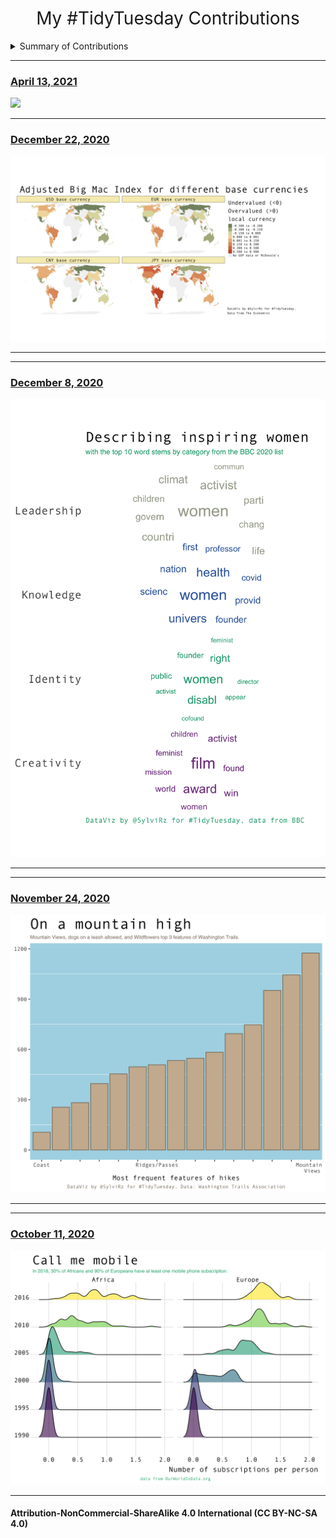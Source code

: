 <h1 style="font-weight:normal" align="center">
  &nbsp;My #TidyTuesday Contributions&nbsp;
</h1>


<!--
Quick Link
-->


<details>
<summary>Summary of Contributions</summary>

<!-- toc -->
* **2020**
  - December 22, 2020 [Big Mac](https://github.com/SylviRz/TidyTuesday/blob/main/20201222/bigmacindex_by_currency.jpg)
  - December 8, 2020 [BBC Influential Women](https://github.com/SylviRz/TidyTuesday/blob/main/describing_influential_women.png)
  - December 8, 2020 [BBC Influential Women](https://github.com/SylviRz/TidyTuesday/blob/main/describing_influential_women.png)
  - November 24, 2020 [Washington Trails](https://github.com/SylviRz/TidyTuesday/blob/main/20201124/mountainhigh1.png)
  - October 11, 2020 [Mobile Phones and Landlines](https://github.com/SylviRz/TidyTuesday/blob/main/callMeMobile.png)
* **2021**
  - April 13, 2021 [Rise and Fall of US Post Offices](https://github.com/SylviRz/TidyTuesday/blob/main/20210413/20210413.png)
<!-- tocstop -->


</details>

***

### [April 13, 2021](https://github.com/SylviRz/TidyTuesday/blob/main/20210413/20210413.png) 

![](https://github.com/SylviRz/TidyTuesday/tree/main/20210413/20210413.png)

***

### [December 22, 2020](https://github.com/SylviRz/TidyTuesday/blob/main/20201222/bigmacindex_by_currency.jpg)

![](https://github.com/SylviRz/TidyTuesday/blob/main/20201222/bigmacindex_by_currency.jpg)

***

***

### [December 8, 2020](https://github.com/SylviRz/TidyTuesday/blob/main/describing_influential_women.png)

![](https://github.com/SylviRz/TidyTuesday/blob/main/describing_influential_women.png)

***


***
### [November 24, 2020](https://github.com/SylviRz/TidyTuesday/blob/main/20201124/mountainhigh1.png)

![](https://github.com/SylviRz/TidyTuesday/blob/main/20201124/mountainhigh1.png)

***

***
### [October 11, 2020](https://github.com/SylviRz/TidyTuesday/blob/main/callMeMobile.png)

![](https://github.com/SylviRz/TidyTuesday/blob/main/callMeMobile3.png)

***

#### Attribution-NonCommercial-ShareAlike 4.0 International (CC BY-NC-SA 4.0)
<div style="width:300px; height:200px">
<img src=https://camo.githubusercontent.com/00f7814990f36f84c5ea74cba887385d8a2f36be/68747470733a2f2f646f63732e636c6f7564706f7373652e636f6d2f696d616765732f63632d62792d6e632d73612e706e67 alt="" height="42">
</div>
